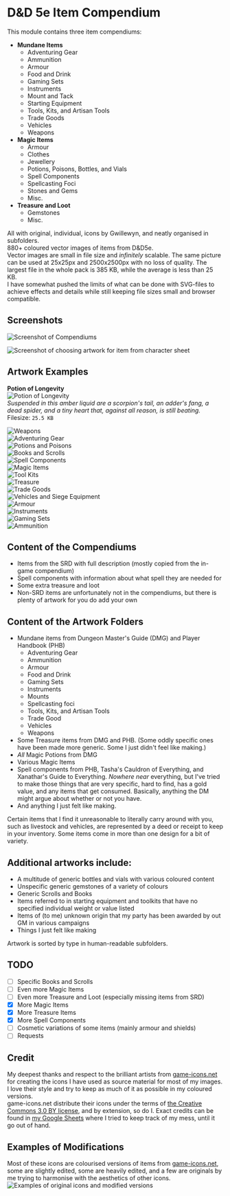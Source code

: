 # D&D 5e Item Compendium

This module contains three item compendiums:  
- **Mundane Items**
    - Adventuring Gear
    - Ammunition
    - Armour
    - Food and Drink
    - Gaming Sets
    - Instruments
    - Mount and Tack
    - Starting Equipment
    - Tools, Kits, and Artisan Tools
    - Trade Goods
    - Vehicles
    - Weapons
- **Magic Items**
    - Armour
    - Clothes
    - Jewellery
    - Potions, Poisons, Bottles, and Vials
    - Spell Components
    - Spellcasting Foci
    - Stones and Gems
    - Misc.
- **Treasure and Loot**
    -  Gemstones
    -  Misc.

All with original, individual, icons by Gwillewyn, and neatly organised in subfolders.  
880+ coloured vector images of items from D&D5e.  
Vector images are small in file size and *infinitely* scalable.  The same picture can be used at 25x25px and 2500x2500px with no loss of quality.  The largest file in the whole pack is 385 KB, while the average is less than 25 KB.   
I have somewhat pushed the limits of what can be done with SVG-files to achieve effects and details while still keeping file sizes small and browser compatible.

## Screenshots  

![Screenshot of Compendiums](/Examples/Screenshot.webp)

![Screenshot of choosing artwork for item from character sheet](/Examples/Screenshot_Artwork.webp)

## Artwork Examples

**Potion of Longevity**  
![Potion of Longevity](/artwork/Potions_Poisons_Bottles_and_Vials/Potion_of_Longevity.svg)    
*Suspended in this amber liquid are a scorpion's tail, an adder's fang, a dead spider, and a tiny heart that, against all reason, is still beating.*   
Filesize: `25.5 KB`  

![Weapons](/Examples/Items_Weapons.webp)   
![Adventuring Gear](/Examples/Items_Adventuring_Gear.webp)   
![Potions and Poisons](/Examples/Items_Potions_Poisons_Bottles_and_Vials.webp)   
![Books and Scrolls](/Examples/Items_Books_and_Scrolls.webp)   
![Spell Components](/Examples/Items_Spell_Components_and_Spellcasting_foci.webp)   
![Magic Items](/Examples/Items_Magic_Items.webp)   
![Tool Kits](/Examples/Items_Tools_Kits_and_Artisan_Tools.webp)   
![Treasure](/Examples/Items_Treasure.webp)   
![Trade Goods](/Examples/Items_Trade_Goods.webp)   
![Vehicles and Siege Equipment](/Examples/Items_Vehicles_and_Siege_Equipment.webp)   
![Armour](/Examples/Items_Armour.webp)   
![Instruments](/Examples/Items_Instruments.webp)   
![Gaming Sets](/Examples/Items_Gaming_Sets.webp)   
![Ammunition](/Examples/Items_Ammunition.webp)   

## Content of the Compendiums

- Items from the SRD with full description (mostly copied from the in-game compendium)
- Spell components with information about what spell they are needed for
- Some extra treasure and loot
- Non-SRD items are unfortunately not in the compendiums, but there is plenty of artwork for you do add your own

## Content of the Artwork Folders

- Mundane items from Dungeon Master's Guide (DMG) and Player Handbook (PHB)
    - Adventuring Gear
    - Ammunition
    - Armour
    - Food and Drink
    - Gaming Sets
    - Instruments
    - Mounts
    - Spellcasting foci
    - Tools, Kits, and Artisan Tools
    - Trade Good
    - Vehicles
    - Weapons
- Some Treasure items from DMG and PHB. (Some oddly specific ones have been made more generic.  Some I just didn't feel like making.)
- *All* Magic Potions from DMG
- Various Magic Items
- Spell components from PHB, Tasha's Cauldron of Everything, and Xanathar's Guide to Everything. *Nowhere near* everything, but I've tried to make those things that are very specific, hard to find, has a gold value, and any items that get consumed. Basically, anything the DM might argue about whether or not you have. 
- And anything I just felt like making.

Certain items that I find it unreasonable to literally carry around with you, such as livestock and vehicles, are represented by a deed or receipt to keep in your inventory.
Some items come in more than one design for a bit of variety.

## Additional artworks include:

- A multitude of generic bottles and vials with various coloured content
- Unspecific generic gemstones of a variety of colours
- Generic Scrolls and Books
- Items referred to in starting equipment and toolkits that have no specified individual weight or value listed
- Items of (to me) unknown origin that my party has been awarded by out GM in various campaigns
- Things I just felt like making

Artwork is sorted by type in human-readable subfolders.

## TODO

- [ ] Specific Books and Scrolls
- [ ] Even more Magic Items
- [ ] Even more Treasure and Loot (especially missing items from SRD)
- [x] More Magic Items
- [x] More Treasure Items
- [x] More Spell Components
- [ ] Cosmetic variations of some items (mainly armour and shields)
- [ ] Requests

## Credit

My deepest thanks and respect to the brilliant artists from [game-icons.net](https://game-icons.net) for creating the icons I have used as source material for most of my images.  I love their style and try to keep as much of it as possible in my coloured versions.  
game-icons.net distribute their icons under the terms of [the Creative Commons 3.0 BY license](https://creativecommons.org/licenses/by/3.0/), and by extension, so do I.
Exact credits can be found in [my Google Sheets](https://docs.google.com/spreadsheets/d/1cR6EdYqG6zh0LHJNNZz8uLUgzssg9XxTcS48HDh8cfk/edit?usp=sharing) where I tried to keep track of my mess, until it go out of hand.

## Examples of Modifications

Most of these icons are colourised versions of items from [game-icons.net](https://game-icons.net/), some are slightly edited, some are heavily edited, and a few are originals by me trying to harmonise with the aesthetics of other icons.  
![Examples of original icons and modified versions](/Examples/Icons_Examples.webp)
